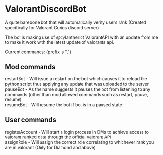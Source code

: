 # ValorantDiscordBot
A quite barebone bot that will automatically verify users rank (Created specifically for Valorant Curios discord server)

The bot is making use of @dylantheriot ValorantAPI with an update from me to make it work with the latest update of valorants api.

Current commands:
(prefix is ",")
## Mod commands 
restartBot - Will issue a restart on the bot which causes it to reload the python script thus applying any update that was uploaded to the server<br/>
pauseBot   - As the name suggests it pauses the bot from listening to any commands (other than mod allowed commands such as restart, pause, resume)<br/>
resumeBot  - Will resume the bot if bot is in a paused state

## User commands
registerAccount - Will start a login process in DMs to achieve access to valorant ranked data through the official valorant API<br/>
assignRole      - Will assign the correct role correlating to whichever rank you are in valorant (Only for Diamond and above)
